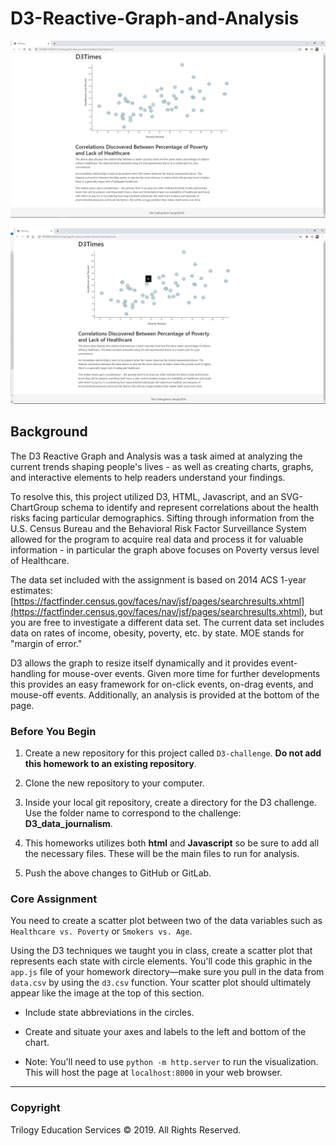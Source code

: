 # D3-Reactive-Graph-and-Analysis

![alt text](https://github.com/riggiobill/D3-Reactive-Graph-and-Analysis/blob/main/D3_data_journalism/Images/Screenshots/D3_Screenshot_1.jpg?raw=true)

![alt text](https://github.com/riggiobill/D3-Reactive-Graph-and-Analysis/blob/main/D3_data_journalism/Images/Screenshots/D3_Screenshot_2.jpg?raw=true)

## Background

The D3 Reactive Graph and Analysis was a task aimed at analyzing the current trends shaping people's lives - as well as creating charts, graphs, and interactive elements to help readers understand your findings.

 To resolve this, this project utilized D3, HTML, Javascript, and an SVG-ChartGroup schema to identify and represent correlations about the health risks facing particular demographics. Sifting through information from the U.S. Census Bureau and the Behavioral Risk Factor Surveillance System allowed for the program to acquire real data and process it for valuable information - in particular the graph above focuses on Poverty versus level of Healthcare.

The data set included with the assignment is based on 2014 ACS 1-year estimates: [https://factfinder.census.gov/faces/nav/jsf/pages/searchresults.xhtml](https://factfinder.census.gov/faces/nav/jsf/pages/searchresults.xhtml), but you are free to investigate a different data set. The current data set includes data on rates of income, obesity, poverty, etc. by state. MOE stands for "margin of error."

D3 allows the graph to resize itself dynamically and it provides event-handling for mouse-over events. Given more time for further developments this provides an easy framework for on-click events, on-drag events, and mouse-off events. Additionally, an analysis is provided at the bottom of the page.


### Before You Begin

1. Create a new repository for this project called `D3-challenge`. **Do not add this homework to an existing repository**.

2. Clone the new repository to your computer.

3. Inside your local git repository, create a directory for the D3 challenge. Use the folder name to correspond to the challenge: **D3_data_journalism**.

4. This homeworks utilizes both **html** and **Javascript** so be sure to add all the necessary files. These will be the main files to run for analysis.

5. Push the above changes to GitHub or GitLab.



### Core Assignment


You need to create a scatter plot between two of the data variables such as `Healthcare vs. Poverty` or `Smokers vs. Age`.

Using the D3 techniques we taught you in class, create a scatter plot that represents each state with circle elements. You'll code this graphic in the `app.js` file of your homework directory—make sure you pull in the data from `data.csv` by using the `d3.csv` function. Your scatter plot should ultimately appear like the image at the top of this section.

* Include state abbreviations in the circles.

* Create and situate your axes and labels to the left and bottom of the chart.

* Note: You'll need to use `python -m http.server` to run the visualization. This will host the page at `localhost:8000` in your web browser.


- - -

### Copyright

Trilogy Education Services © 2019. All Rights Reserved.
